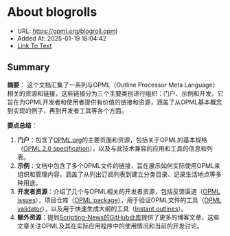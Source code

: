 # About blogrolls
- URL: https://opml.org/blogroll.opml
- Added At: 2025-01-19 18:04:42
- [Link To Text](2025-01-19-about-blogrolls_raw.md)

## Summary
**摘要**：
这个文档汇集了一系列与OPML（Outline Processor Meta Language）相关的资源和链接，这些链接分为三个主要类别进行组织：门户、示例和开发。它旨在为OPML开发者和使用者提供有价值的链接和资源，涵盖了从OPML基本概念到实现的例子，再到开发者工具等各个方面。

**要点总结**：
1. **门户**：包含了[OPML.org](https://opml.org)的主要页面和资源，包括关于OPML的基本规格（[OPML 2.0 specification](https://opml.org/spec2.opml)），以及与此技术兼容的应用和工具的信息和列表。
2. **示例**：文档中包含了多个OPML文件的链接，旨在展示如何实际使用OPML来组织和管理内容，涵盖了从列出订阅列表到建立分类目录、记录生活地点等多种用途。
3. **开发者资源**：介绍了几个与OPML相关的开发者资源，包括反馈渠道（[OPML issues](https://github.com/scripting/opml.org/issues)），项目仓库（[OPML package](https://github.com/scripting/opmlPackage)），用于验证OPML文件的工具（[OPML validator](https://github.com/scripting/opml.org/tree/main/opmlValidator)），以及用于快速生成大纲的工具（[Instant outlines](https://github.com/scripting/instantOutlines)）。
4. **额外资源**：提到[Scripting-News的GitHub仓库](https://github.com/scripting/Scripting-News/tree/master/blog/opml)提供了更多的博客文章，这些文章关注OPML及其在实际应用程序中的使用情况和当前的开发讨论。
